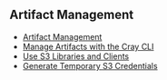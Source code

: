## Artifact Management

- [Artifact Management](Artifact_Management.md)
- [Manage Artifacts with the Cray CLI](Manage_Artifacts_with_the_Cray_CLI.md)
- [Use S3 Libraries and Clients](Use_S3_Libraries_and_Clients.md)
- [Generate Temporary S3 Credentials](Generate_Temporary_S3_Credentials.md)